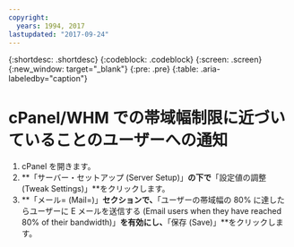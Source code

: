 ```yaml
---
copyright:
  years: 1994, 2017
lastupdated: "2017-09-24"
---
```


{:shortdesc: .shortdesc}
{:codeblock: .codeblock}
{:screen: .screen}
{:new_window: target="_blank"}
{:pre: .pre}
{:table: .aria-labeledby="caption"}

# cPanel/WHM での帯域幅制限に近づいていることのユーザーへの通知

1. cPanel を開きます。
2. **「サーバー・セットアップ (Server Setup)」**の下で**「設定値の調整 (Tweak Settings)」**をクリックします。 
3. **「メール= (Mail=)」**セクションで、**「ユーザーの帯域幅の 80% に達したらユーザーに E メールを送信する (Email users when they have reached 80% of their bandwidth)」**を有効にし、**「保存 (Save)」**をクリックします。
